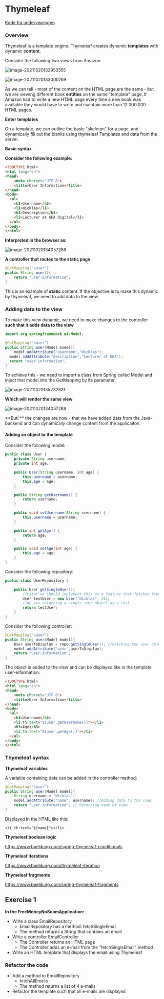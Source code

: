 # Thymeleaf

<!-- **Example Github repository:** [https://github.com/2-semester-programmering/Tweater](https://github.com/2-semester-programmering/Tweater)

-->

[Kode fra undervisningen](https://github.com/2-semester-programmering/kode_fra_undervisningen_student_db)

### Overview

Thymeleaf is a template engine. Thymeleaf creates dynamic **templates** with dynamic **content**.

Consider the following two views from Amazon:

![image-20211020132953555](Untitled.assets/image-20211020132953555.png)

![image-20211020133000769](Untitled.assets/image-20211020133000769.png)

As we can tell - most of the content on the HTML page are the same - but we are viewing different book **entities** on the same "template" page. If Amazon had to write a new HTML page every time a new book was available they would have to write and maintain more than 12.000.000 HTML pages.

**Enter templates**

On a template, we can outline the basic "skeleton" for a page, and dynamically fill out the blanks using thymeleaf Templates and data from the server.

**Basic syntax**

**Consider the following example:**

```html
<!DOCTYPE html>
<html lang="en">
<head>
    <meta charset="UTF-8">
    <title>User Information</title>
</head>
<body>
  <ul>
    <h3>Username</h3>
    <li>Nicklas</li>
    <h3>Description</h3>
    <li>Lecturer at KEA Digital</li>
  </ul>
</body>
</html>
```

**Interpreted in the browser as:**

![image-20211020134057288](Thymeleaf.assets/image-20211020134057288.png)

**A controller that routes to the static page**

```java
@GetMapping("/user")
public String user(){
    return "user-information";
}
```

This is an example of **static** content. If the objective is to make this dynamic by thymeleaf, we need to add data to the view.

### Adding data to the view

To make this view dynamic, we need to make changes to the controller **such that it adds data to the view**

```java
import org.springframework.ui.Model;
```

```java
@GetMapping("/user")
public String user(Model model){
	model.addAttribute("username","Nicklas");
  model.addAttribute("description","Lecturer at KEA");
  return "user-information";
}
```

To achieve this - we need to import a class from Spring called Model and inject that model into the GetMapping by its parameter.

![image-20211020135232831](Thymeleaf.assets/image-20211020135232831.png)

**Which will render the same view**

![image-20211020134057288](Untitled.assets/image-20211020134057288.png)

\*\*But! \*\* the changes are now - that we have added data from the Java-backend and can dynamically change content from the applicaiton.

#### Adding an object to the template

Consider the following model:

```java
public class User {
    private String username;
    private int age;

    public User(String username, int age) {
        this.username = username;
        this.age = age;
    }

    public String getUsername() {
        return username;
    }

    public void setUsername(String username) {
        this.username = username;
    }

    public int getAge() {
        return age;
    }

    public void setAge(int age) {
        this.age = age;
    }
}
```

Consider the following repository:

```java
public class UserRepository {

    public User getSingleUser(){
        //Later we should implement this as a feature that fetches from the database
        User testUser = new User("Nicklas", 31);
        //We are returning a single user object as a test
        return testUser;
    }
}
```

Consider the following controller:

```java
@GetMapping("/user")
public String user(Model model){
    User userToDisplay = repo.getSingleUser(); //Fetching the user object from the repository
    model.addAttribute("user",userToDisplay);
    return "user-information";
}
```

The object is added to the view and can be displayed like in the template user-information:

```html
<!DOCTYPE html>
<html lang="en">
<head>
    <meta charset="UTF-8">
    <title>User Information</title>
</head>
<body>
  <ul>
    <h3>Username</h3>
    <li th:text="${user.getUsername()}"></li>
    <h3>Age</h3>
    <li th:text="${user.getAge()}"></li>
  </ul>
</body>
</html>
```

### Thymeleaf syntax

**Thymeleaf variables**

A variable containing data can be added in the controller method:

```java
@GetMapping("/user")
public String user(Model model){
  	String username = "Nicklas";
    model.addAttribute("name", username); //Adding data to the view
    return "user-information"; // Returning name of view
}
```

Displayed in the HTML like this:

`<li th:text="${name}"></li>`

**Thymeleaf boolean logic**

https://www.baeldung.com/spring-thymeleaf-conditionals

**Thymeleaf iterations**

https://www.baeldung.com/thymeleaf-iteration

**Thymeleaf fragments**

https://www.baeldung.com/spring-thymeleaf-fragments

## Exercise 1

**In the FreeMoneyNoScamApplication:**

* Write a class EmailRepository
  * EmailRepository has a method: fetchSingleEmail
  * The method returns a String that contains an email
* Write a controller EmailController
  * The Controller returns an HTML page
  * The Controller adds an e-mail from the "fetchSingleEmail" method
* Write an HTML template that displays the email using Thymeleaf

### Refactor the code

* Add a method to EmailRepository
  * fetchAllEmails
  * The method returns a list of 4 e-mails
* Refactor the template such that all e-mails are displayed

<!--
## Advanced (Optional)

Write an application that:

* Fetches news from an XML stream from a mainstream news-outlet. (This could be BT, Ekstra Bladet, Politiken etc.)
* Displays the news from a mainstream news-outlet. -->
